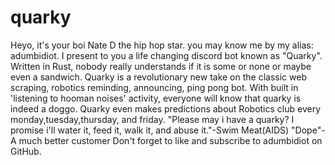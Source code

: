 # quarky
Heyo, it's your boi Nate D the hip hop star. you may know me by my alias: adumbidiot. I present to you a life changing discord bot known as "Quarky". 
Written in Rust, nobody really understands if it is some or none or maybe even a sandwich.
Quarky is a revolutionary new take on the classic web scraping, robotics reminding, announcing, ping pong bot. With built in 'listening to hooman noises' activity, everyone will know that quarky is indeed a doggo.
Quarky even makes predictions about Robotics club every monday,tuesday,thursday, and friday.
"Please may i have a quarky? I promise i'll water it, feed it, walk it, and abuse it."-Swim Meat(AIDS)
"Dope"-A much better customer
Don't forget to like and subscribe to adumbidiot on GitHub.